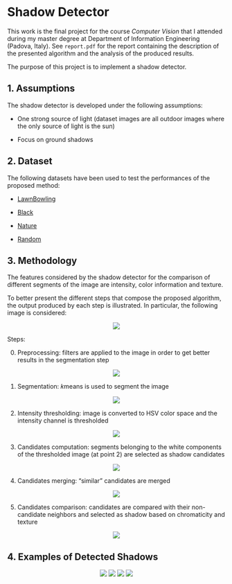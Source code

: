 # Shadow Detector

This work is the final project for the course _Computer Vision_ that I attended during my master degree at Department of Information Engineering (Padova, Italy). See `report.pdf` for the report containing the description of the presented algorithm and the analysis of the produced results.

The purpose of this project is to implement a shadow detector.

## 1. Assumptions

The shadow detector is developed under the following assumptions:

- One strong source of light (dataset images are all outdoor images where the only source of light is the sun)

- Focus on ground shadows

## 2. Dataset

The following datasets have been used to test the performances of the proposed method:

- [LawnBowling](https://drive.google.com/open?id=1ImEiJeWE5nSepkQyOHGX90o8bUpgpyfh)

- [Black](https://drive.google.com/open?id=146jKk2x2GreUJfNYRGtkaNTTYpvtcwuA)

- [Nature](https://drive.google.com/open?id=1wSUHjC3bgSeaRjh690Ter3PETxZbdNWS)

- [Random](https://drive.google.com/open?id=1QB9PeDCGmEZBwDh27nDcw6yM3FU-c7p0)

## 3. Methodology

The features considered by the shadow detector for the comparison of different segments of the image are intensity, color information and texture.

To better present the different steps that compose the proposed algorithm, the output produced by each step is illustrated. In particular, the following image is considered:

<p align="center"> 
    <img src="https://github.com/AlessandroSaviolo/GAN-using-CelebA-Dataset/blob/master/output/001_image.png">
 </p>

Steps:

0.  Preprocessing: filters are applied to the image in order to get better results in the segmentation step

<p align="center"> 
    <img src="https://github.com/AlessandroSaviolo/GAN-using-CelebA-Dataset/blob/master/output/001_image.png">
 </p>

1.  Segmentation: 𝑘means is used to segment the image

<p align="center"> 
    <img src="https://github.com/AlessandroSaviolo/GAN-using-CelebA-Dataset/blob/master/output/001_image.png">
 </p>

2.  Intensity thresholding: image is converted to HSV color space and the intensity channel is thresholded

<p align="center"> 
    <img src="https://github.com/AlessandroSaviolo/GAN-using-CelebA-Dataset/blob/master/output/001_image.png">
 </p>

3.  Candidates computation: segments belonging to the white components of the thresholded image (at point 2) are selected as shadow candidates

<p align="center"> 
    <img src="https://github.com/AlessandroSaviolo/GAN-using-CelebA-Dataset/blob/master/output/001_image.png">
 </p>

4.  Candidates merging: “similar” candidates are merged

<p align="center"> 
    <img src="https://github.com/AlessandroSaviolo/GAN-using-CelebA-Dataset/blob/master/output/001_image.png">
 </p>

5.  Candidates comparison: candidates are compared with their non-candidate neighbors and selected as shadow based on chromaticity and texture

<p align="center"> 
    <img src="https://github.com/AlessandroSaviolo/GAN-using-CelebA-Dataset/blob/master/output/001_image.png">
 </p>

## 4. Examples of Detected Shadows

<p align="center"> 
    <img src="https://github.com/AlessandroSaviolo/GAN-using-CelebA-Dataset/blob/master/output/001_image.png">
    <img src="https://github.com/AlessandroSaviolo/GAN-using-CelebA-Dataset/blob/master/output/002_image.png">
    <img src="https://github.com/AlessandroSaviolo/GAN-using-CelebA-Dataset/blob/master/output/003_image.png">
    <img src="https://github.com/AlessandroSaviolo/GAN-using-CelebA-Dataset/blob/master/output/004_image.png">
 </p>
